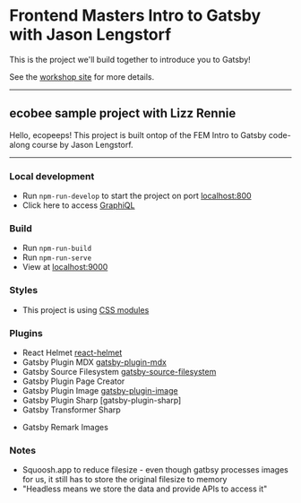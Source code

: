 # Frontend Masters Intro to Gatsby with Jason Lengstorf

This is the project we'll build together to introduce you to Gatsby!

See the [workshop site](https://frontendmasters.learnwithjason.dev/intro-to-gatsby/) for more details.

---

## ecobee sample project with Lizz Rennie

Hello, ecopeeps! This project is built ontop of the FEM Intro to Gatsby code-along course by Jason Lengstorf.

---

### Local development
- Run `npm-run-develop` to start the project on port [localhost:800](localhost:8000)
- Click here to access [GraphiQL](http://localhost:8000/___graphql)

### Build 
- Run `npm-run-build`
- Run `npm-run-serve`
- View at [localhost:9000](http://localhost:9000)

### Styles
- This project is using [CSS modules](https://www.gatsbyjs.com/docs/how-to/styling/css-modules/)

### Plugins
- React Helmet [react-helmet](https://www.npmjs.com/package/react-helmet)
- Gatsby Plugin MDX [gatsby-plugin-mdx](https://www.gatsbyjs.com/plugins/gatsby-plugin-mdx/)
- Gatsby Source Filesystem [gatsby-source-filesystem](https://www.gatsbyjs.com/plugins/gatsby-source-filesystem/)
- Gatsby Plugin Page Creator 
- Gatsby Plugin Image [gatsby-plugin-image](https://www.gatsbyjs.com/plugins/gatsby-plugin-image/)
- Gatsby Plugin Sharp [gatsby-plugin-sharp]
- Gatsby Transformer Sharp 
<!-- * Library for transforming markdown -->
- Gatsby Remark Images

### Notes
- Squoosh.app to reduce filesize - even though gatbsy processes images for us, it still has to store the original filesize to memory
- "Headless means we store the data and provide APIs to access it"